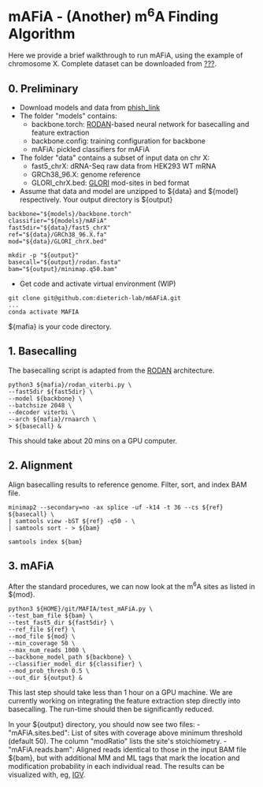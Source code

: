 # mAFiA - (Another) m<sup>6</sup>A Finding Algorithm

Here we provide a brief walkthrough to run mAFiA, using the example of chromosome X. Complete dataset can be downloaded from [???](url).

## 0. Preliminary
- Download models and data from [phish_link](https://data.dieterichlab.org/s/dKb6KtmKX99Q5Ld)
- The folder "models" contains:
    - backbone.torch: [RODAN](https://github.com/biodlab/RODAN)-based neural network for basecalling and feature extraction
    - backbone.config: training configuration for backbone
    - mAFiA: pickled classifiers for mAFiA
- The folder "data" contains a subset of input data on chr X:
    - fast5_chrX: dRNA-Seq raw data from HEK293 WT mRNA
    - GRCh38_96.X: genome reference
    - GLORI_chrX.bed: [GLORI](https://www.nature.com/articles/s41587-022-01487-9) mod-sites in bed format
- Assume that data and model are unzipped to ${data} and ${model} respectively. Your output directory is ${output}
```
backbone="${models}/backbone.torch"
classifier="${models}/mAFiA"
fast5dir="${data}/fast5_chrX"
ref="${data}/GRCh38_96.X.fa"
mod="${data}/GLORI_chrX.bed"

mkdir -p "${output}"
basecall="${output}/rodan.fasta"
bam="${output}/minimap.q50.bam"
```
- Get code and activate virtual environment (WIP)
```
git clone git@github.com:dieterich-lab/m6AFiA.git
...
conda activate MAFIA
```
${mafia} is your code directory.

## 1. Basecalling
The basecalling script is adapted from the [RODAN](https://github.com/biodlab/RODAN) architecture.
```
python3 ${mafia}/rodan_viterbi.py \
--fast5dir ${fast5dir} \
--model ${backbone} \
--batchsize 2048 \
--decoder viterbi \
--arch ${mafia}/rnaarch \
> ${basecall} &
```
This should take about 20 mins on a GPU computer.

## 2. Alignment
Align basecalling results to reference genome. Filter, sort, and index BAM file.
```
minimap2 --secondary=no -ax splice -uf -k14 -t 36 --cs ${ref} ${basecall} \
| samtools view -bST ${ref} -q50 - \
| samtools sort - > ${bam}

samtools index ${bam}
```

## 3. mAFiA
After the standard procedures, we can now look at the m<sup>6</sup>A sites as listed in ${mod}.
```
python3 ${HOME}/git/MAFIA/test_mAFiA.py \
--test_bam_file ${bam} \
--test_fast5_dir ${fast5dir} \
--ref_file ${ref} \
--mod_file ${mod} \
--min_coverage 50 \
--max_num_reads 1000 \
--backbone_model_path ${backbone} \
--classifier_model_dir ${classifier} \
--mod_prob_thresh 0.5 \
--out_dir ${output} &
```
This last step should take less than 1 hour on a GPU machine. We are currently working on integrating the feature extraction step directly into basecalling. The run-time should then be significantly reduced.

In your ${output} directory, you should now see two files:
  -"mAFiA.sites.bed": List of sites with coverage above minimum threshold (default 50). The column "modRatio" lists the site's stoichiometry.
  -"mAFiA.reads.bam": Aligned reads identical to those in the input BAM file ${bam}, but with additional MM and ML tags that mark the location and modification probability in each individual read. The results can be visualized with, eg, [IGV](https://software.broadinstitute.org/software/igv/).
